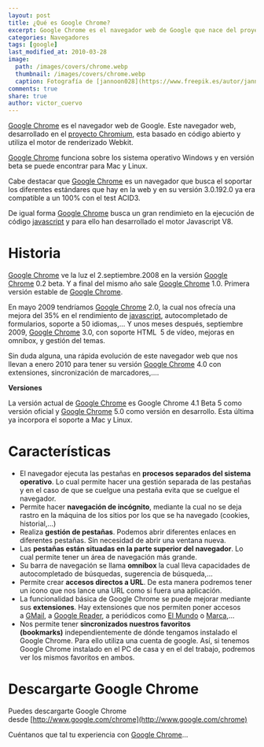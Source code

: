 ```yaml
---
layout: post
title: ¿Qué es Google Chrome?
excerpt: Google Chrome es el navegador web de Google que nace del proyecto Chromium que nos permite navegar por la web.
categories: Navegadores
tags: [google]
last_modified_at: 2010-03-28
image:
  path: /images/covers/chrome.webp
  thumbnail: /images/covers/chrome.webp
  caption: Fotografía de [jannoon028](https://www.freepik.es/autor/jannoon028)
comments: true
share: true
author: victor_cuervo
---
```


[Google Chrome](http://www.google.com/chrome) es el navegador web de Google. Este navegador web, desarrollado en el [proyecto Chromium](http://www.chromium.org/Home), esta basado en código abierto y utiliza el motor de renderizado Webkit.


[Google Chrome](http://www.google.com/chrome) funciona sobre los sistema operativo Windows y en versión beta se puede encontrar para Mac y Linux.


Cabe destacar que [Google Chrome](http://www.google.com/chrome) es un navegador que busca el soportar los diferentes estándares que hay en la web y en su versión 3.0.192.0 ya era compatible a un 100% con el test ACID3.


De igual forma [Google Chrome](http://www.google.com/chrome) busca un gran rendimieto en la ejecución de código [javascript](http://www.manualweb.net/tutorial-javascript/) y para ello han desarrollado el motor Javascript V8.


# **Historia**


[Google Chrome](http://www.google.com/chrome) ve la luz el 2.septiembre.2008 en la versión [Google Chrome](http://www.google.com/chrome) 0.2 beta. Y a final del mismo año sale [Google Chrome](http://www.google.com/chrome) 1.0. Primera versión estable de [Google Chrome](http://www.google.com/chrome).


En mayo 2009 tendríamos [Google Chrome](http://www.google.com/chrome) 2.0, la cual nos ofrecía una mejora del 35% en el rendimiento de [javascript](http://www.manualweb.net/tutorial-javascript/), autocompletado de formularios, soporte a 50 idiomas,… Y unos meses después, septiembre 2009, [Google Chrome](http://www.google.com/chrome) 3.0, con soporte HTML  5 de vídeo, mejoras en omnibox, y gestión del temas.


Sin duda alguna, una rápida evolución de este navegador web que nos llevan a enero 2010 para tener su versión [Google Chrome](http://www.google.com/chrome) 4.0 con extensiones, sincronización de marcadores,….


**Versiones**


La versión actual de [Google Chrome](http://www.google.com/chrome) es Google Chrome 4.1 Beta 5 como versión oficial y [Google Chrome](http://www.google.com/chrome) 5.0 como versión en desarrollo. Esta última ya incorpora el soporte a Mac y Linux.


# **Características**

- El navegador ejecuta las pestañas en **procesos separados del sistema operativo**. Lo cual permite hacer una gestión separada de las pestañas y en el caso de que se cuelgue una pestaña evita que se cuelgue el navegador.
- Permite hacer **navegación de incógnito**, mediante la cual no se deja rastro en la máquina de los sitios por los que se ha navegado (cookies, historial,…)
- Realiza **gestión de pestañas**. Podemos abrir diferentes enlaces en diferentes pestañas. Sin necesidad de abrir una ventana nueva.
- Las **pestañas están situadas en la parte superior del navegador**. Lo cual permite tener un área de navegación más grande.
- Su barra de navegación se llama **omnibox** la cual lleva capacidades de autocompletado de búsquedas, sugerencia de búsqueda,…
- Permite crear **accesos directos a URL**. De esta manera podremos tener un icono que nos lance una URL como si fuera una aplicación.
- La funcionalidad básica de Google Chrome se puede mejorar mediante sus **extensiones**. Hay extensiones que nos permiten poner accesos a [GMail](http://mail.google.com/), a [Google Reader](http://www.google.com/reader), a periódicos como [El Mundo](http://www.elmundo.com/) o [Marca](http://www.marca.com/),…
- Nos permite tener **sincronizados nuestros favoritos (bookmarks)** independientemente de dónde tengamos instalado el Google Chrome. Para ello utiliza una cuenta de google. Así, si tenemos Google Chrome instalado en el PC de casa y en el del trabajo, podremos ver los mismos favoritos en ambos.

# **Descargarte Google Chrome**


Puedes descargarte Google Chrome desde [http://www.google.com/chrome](http://www.google.com/chrome)


Cuéntanos que tal tu experiencia con [Google Chrome](http://www.google.com/chrome)…

